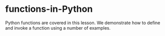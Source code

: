 # functions-in-Python
Python functions are covered in this lesson. We demonstrate how to define and invoke a function using a number of examples.
